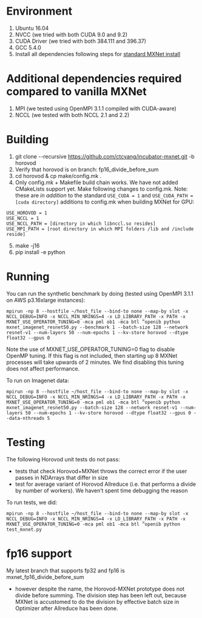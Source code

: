 # Environment
1) Ubuntu 16.04
2) NVCC (we tried with both CUDA 9.0 and 9.2)
3) CUDA Driver (we tried with both 384.111 and 396.37)
4) GCC 5.4.0
5) Install all dependencies following steps for [standard MXNet install](https://mxnet.incubator.apache.org/install/index.html?platform=Linux&language=Python&processor=GPU&version=master#)

# Additional dependencies required compared to vanilla MXNet
1) MPI (we tested using OpenMPI 3.1.1 compiled with CUDA-aware)
2) NCCL (we tested with both NCCL 2.1 and 2.2)

# Building
1) git clone --recursive https://github.com/ctcyang/incubator-mxnet.git -b horovod
2) Verify that horovod is on branch: fp16_divide_before_sum
3) cd horovod & cp make/config.mk .
4) Only config.mk + Makefile build chain works. We have not added CMakeLists support yet. Make following changes to config.mk. Note: these are *in addition* to the standard `USE_CUDA = 1` and `USE_CUDA_PATH = [cuda directory]` additions to config.mk when building MXNet for GPU:
  ```
  USE_HOROVOD = 1
  USE_NCCL = 1
  USE_NCCL_PATH = [directory in which libnccl.so resides]
  USE_MPI_PATH = [root directory in which MPI folders /lib and /include reside]
  ```
5) make -j16
6) pip install -e python

# Running
You can run the synthetic benchmark by doing (tested using OpenMPI 3.1.1 on AWS p3.16xlarge instances):

```mpirun -np 8 --hostfile ~/host_file --bind-to none --map-by slot -x NCCL_DEBUG=INFO -x NCCL_MIN_NRINGS=4 -x LD_LIBRARY_PATH -x PATH -x MXNET_USE_OPERATOR_TUNING=0 -mca pml ob1 -mca btl ^openib python mxnet_imagenet_resnet50.py --benchmark 1 --batch-size 128 --network resnet-v1 --num-layers 50 --num-epochs 1 --kv-store horovod --dtype float32 --gpus 0```

Note the use of MXNET_USE_OPERATOR_TUNING=0 flag to disable OpenMP tuning. If this flag is not included, then starting up 8 MXNet processes will take upwards of 2 minutes. We find disabling this tuning does not affect performance.

To run on Imagenet data:

```mpirun -np 8 --hostfile ~/host_file --bind-to none --map-by slot -x NCCL_DEBUG=INFO -x NCCL_MIN_NRINGS=4 -x LD_LIBRARY_PATH -x PATH -x MXNET_USE_OPERATOR_TUNING=0 -mca pml ob1 -mca btl ^openib python mxnet_imagenet_resnet50.py --batch-size 128 --network resnet-v1 --num-layers 50 --num-epochs 1 --kv-store horovod --dtype float32 --gpus 0 --data-nthreads 5```

# Testing
The following Horovod unit tests do not pass:
  * tests that check Horovod+MXNet throws the correct error if the user passes in NDArrays that differ in size
  * test for average variant of Horovod Allreduce (i.e. that performs a divide by number of workers). We haven’t spent time debugging the reason

To run tests, we did:

```mpirun -np 8 --hostfile ~/host_file --bind-to none --map-by slot -x NCCL_DEBUG=INFO -x NCCL_MIN_NRINGS=4 -x LD_LIBRARY_PATH -x PATH -x MXNET_USE_OPERATOR_TUNING=0 -mca pml ob1 -mca btl ^openib python test_mxnet.py```

# fp16 support
My latest branch that supports fp32 and fp16 is mxnet_fp16_divide_before_sum
  * however despite the name, the Horovod-MXNet prototype does not divide before summing. The division step has been left out, because MXNet is accustomed to do the division by effective batch size in Optimizer after Allreduce has been done.
